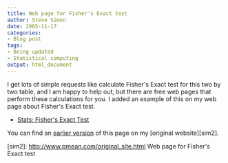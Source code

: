```yaml
---
title: Web page for Fisher's Exact test
author: Steve Simon
date: 2005-11-17
categories:
- Blog post
tags:
- Being updated
- Statistical computing
output: html_document
---
```

I get lots of simple requests like calculate Fisher's Exact test for
this two by two table, and I am happy to help out, but there are free
web pages that perform these calculations for you. I added an example of
this on my web page about Fisher's Exact test.

-   [Stats: Fisher's Exact Test](../ask/fishers.asp)

You can find an [earlier version][sim1] of this page on my [original website][sim2].


[sim1]: http://www.pmean.com/05/FishersExact.html
[sim2]: http://www.pmean.com/original_site.html Web page for Fisher's Exact test
